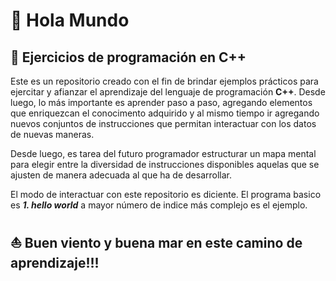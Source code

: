 # 👋 Hola Mundo

## 📌 Ejercicios de programación en C++

Este es un repositorio creado con el fin de brindar ejemplos prácticos para ejercitar y afianzar el aprendizaje del lenguaje de programación **C++**. Desde luego, lo más importante es aprender paso a paso, agregando elementos que enriquezcan el conocimento adquirido y al mismo tiempo ir agregando nuevos conjuntos de instrucciones que permitan interactuar con los datos de nuevas maneras.

Desde luego, es tarea del futuro programador estructurar un mapa mental para elegir entre la diversidad de instrucciones disponibles aquelas que se ajusten de manera adecuada al que ha de desarrollar.

El modo de interactuar con este repositorio es diciente. El programa basico es ***1. hello world*** a mayor número de indice más complejo es el ejemplo.

## ⛵ Buen viento y buena mar en este camino de aprendizaje!!!

